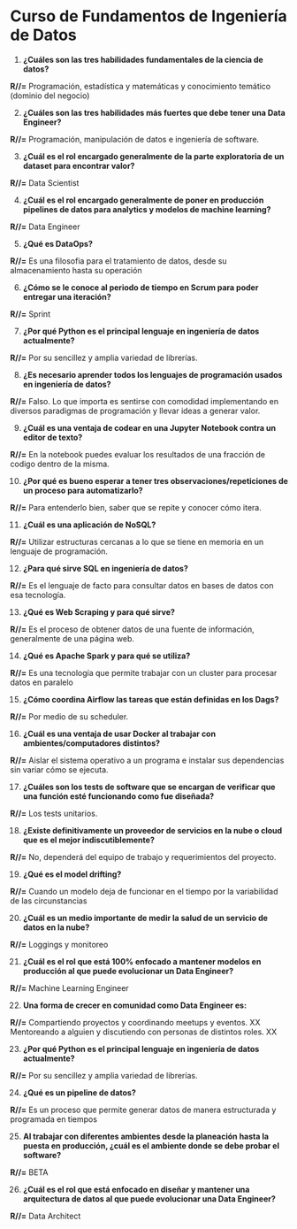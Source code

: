 # Curso de Fundamentos de Ingeniería de Datos

1. **¿Cuáles son las tres habilidades fundamentales de la ciencia de datos?**
   
**R//=** Programación, estadística y matemáticas y conocimiento temático (dominio del negocio)

2. **¿Cuáles son las tres habilidades más fuertes que debe tener una Data Engineer?**
 
**R//=** Programación, manipulación de datos e ingeniería de software.

3. **¿Cuál es el rol encargado generalmente de la parte exploratoria de un dataset para encontrar valor?**
   
**R//=** Data Scientist

4. **¿Cuál es el rol encargado generalmente de poner en producción pipelines de datos para analytics y modelos de machine learning?**
   
**R//=** Data Engineer

5. **¿Qué es DataOps?**
    
**R//=** Es una filosofia para el tratamiento de datos, desde su almacenamiento hasta su operación

6. **¿Cómo se le conoce al periodo de tiempo en Scrum para poder entregar una iteración?**
    
**R//=** Sprint

7. **¿Por qué Python es el principal lenguaje en ingeniería de datos actualmente?**
    
**R//=** Por su sencillez y amplia variedad de librerías.

8. **¿Es necesario aprender todos los lenguajes de programación usados en ingeniería de datos?**
    
**R//=** Falso. Lo que importa es sentirse con comodidad implementando en diversos paradigmas de programación y llevar ideas a generar valor.

9. **¿Cuál es una ventaja de codear en una Jupyter Notebook contra un editor de texto?**
    
**R//=** En la notebook puedes evaluar los resultados de una fracción de codigo dentro de la misma.

10. **¿Por qué es bueno esperar a tener tres observaciones/repeticiones de un proceso para automatizarlo?**
    
**R//=** Para entenderlo bien, saber que se repite y conocer cómo itera.

11. **¿Cuál es una aplicación de NoSQL?**
    
**R//=** Utilizar estructuras cercanas a lo que se tiene en memoria en un lenguaje de programación.

12. **¿Para qué sirve SQL en ingeniería de datos?**
    
**R//=** Es el lenguaje de facto para consultar datos en bases de datos con esa tecnología.

13. **¿Qué es Web Scraping y para qué sirve?**
    
**R//=** Es el proceso de obtener datos de una fuente de información, generalmente de una página web.

14. **¿Qué es Apache Spark y para qué se utiliza?**
    
**R//=** Es una tecnología que permite trabajar con un cluster para procesar datos en paralelo

15. **¿Cómo coordina Airflow las tareas que están definidas en los Dags?**

**R//=** Por medio de su scheduler.
    
16. **¿Cuál es una ventaja de usar Docker al trabajar con ambientes/computadores distintos?**
    
**R//=** Aislar el sistema operativo a un programa e instalar sus dependencias sin variar cómo se ejecuta.

17. **¿Cuáles son los tests de software que se encargan de verificar que una función esté funcionando como fue diseñada?**
    
**R//=** Los tests unitarios.

18. **¿Existe definitivamente un proveedor de servicios en la nube o cloud que es el mejor indiscutiblemente?**
    
**R//=** No, dependerá del equipo de trabajo y requerimientos del proyecto.

19. **¿Qué es el model drifting?**
    
**R//=** Cuando un modelo deja de funcionar en el tiempo por la variabilidad de las circunstancias

20. **¿Cuál es un medio importante de medir la salud de un servicio de datos en la nube?**
    
**R//=** Loggings y monitoreo

21. **¿Cuál es el rol que está 100% enfocado a mantener modelos en producción al que puede evolucionar un Data Engineer?**
    
**R//=** Machine Learning Engineer

22. **Una forma de crecer en comunidad como Data Engineer es:**
    
**R//=**  Compartiendo proyectos y coordinando meetups y eventos. XX
Mentoreando a alguien y discutiendo con personas de distintos roles. XX

23. **¿Por qué Python es el principal lenguaje en ingeniería de datos actualmente?**
    
**R//=** Por su sencillez y amplia variedad de librerías.

24. **¿Qué es un pipeline de datos?**
    
**R//=** Es un proceso que permite generar datos de manera estructurada y programada en tiempos

25. **Al trabajar con diferentes ambientes desde la planeación hasta la puesta en producción, ¿cuál es el ambiente donde se debe probar el software?**
    
**R//=** BETA

26. **¿Cuál es el rol que está enfocado en diseñar y mantener una arquitectura de datos al que puede evolucionar una Data Engineer?**
    
**R//=** Data Architect
